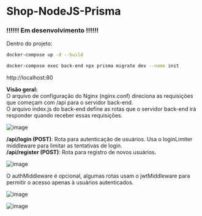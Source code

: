 # Shop-NodeJS-Prisma

### !!!!!! Em desenvolvimento !!!!!!

Dentro do projeto:
```bash
docker-compose up -d --build
```
```bash
docker-compose exec back-end npx prisma migrate dev --name init
```
http://localhost:80

<b>Visão geral:</b><br>
O arquivo de configuração do Nginx (nginx.conf) direciona as requisições que começam com /api para o servidor back-end.<br>
O arquivo index.js do back-end define as rotas que o servidor back-end irá responder quando receber essas requisições.

![image](https://github.com/user-attachments/assets/a6b96f92-9a9d-4bec-8553-3a2ec326181e)

<b>/api/login (POST)</b>: Rota para autenticação de usuários. Usa o loginLimiter middleware para limitar as tentativas de login.<br>
<b>/api/register (POST)</b>: Rota para registro de novos usuários.

![image](https://github.com/user-attachments/assets/c98396d2-c215-4ce3-a1f0-6a7495bf4e32)

O authMiddleware é opcional, algumas rotas usam o jwtMiddleware para permitir o acesso apenas à usuários autenticados.

![image](https://github.com/user-attachments/assets/f8c383bd-977c-4734-814e-107c00c09b28)

![image](https://github.com/user-attachments/assets/7078b944-c21f-4298-a8c2-64f8bf1b1326)
